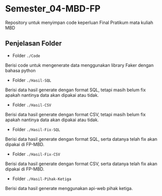 # Semester_04-MBD-FP

Repository untuk menyimpan code keperluan Final Pratikum mata kuliah MBD

## Penjelasan Folder

- Folder ```./Code```

Berisi code untuk mengenerate data menggunakan library Faker dengan bahasa python

- Folder ```./Hasil-SQL```

Berisi data hasil generate dengan format SQL, tetapi masih belum fix apakah nantinya data akan dipakai atau tidak. 

- Folder ```./Hasil-CSV```

Berisi data hasil generate dengan format CSV, tetapi masih belum fix apakah nantinya data akan dipakai atau tidak. 

- Folder ```./Hasil-Fix-SQL```

Berisi data hasil generate dengan format SQL, serta datanya telah fix akan dipakai di FP-MBD.

- Folder ```./Hasil-Fix-CSV```

Berisi data hasil generate dengan format CSV, serta datanya telah fix akan dipakai di FP-MBD.

- Folder ```./Hasil-Pihak-Ketiga```

Berisi data hasil generate menggunakan api-web pihak ketiga.